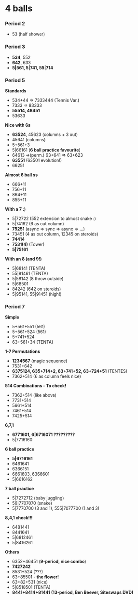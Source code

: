# 4 balls

### Period 2

- 53 (half shower)

### Period 3

- **534**, 552
- **642**, 633
- **5|561, 5|741, 55|714**

### Period 5

**Standards**
- 534+44 => 7333444 (Tennis Var.)
- 7333 => 83333
- **55514, 46451**
- 53633

**Nice with 6s**
- **63524**, 45623 (columns + 3 out)
- 45641 (columns)
- 5+561+3
- 5|66161 (**6 ball practice favourite**)
- 64613 =>(perm.) 63+641 => 63+623
- **63551** (63501 evolution!)
- 66251

**Almost 6 ball ss**
- 666+11
- 756+11
- 864+11
- 855+11

**With a 7 :)**
- 5|72722 (552 extension to almost snake :)
- 5|74162 (6 as out column)
- **75251** (async => sync => async => ...)
- 73451 (4 as out column, 12345 on steroids)
- **74414**
- **7531(4)** (Tower)
- **5|75161**

**With an 8 (and 9!)**
- 5|68141 (TENTA)
- 55|81461 (TENTA)
- 5|58142 (8 throw outside)
- 5|68501
- 84242 (642 on steroids)
- 5|95141, 55|91451 (high!)

### Period 7

**Simple**
- 5+561+551 (561)
- 5+561+524 (561)
- 5+741+524
- 63+561+34 (TENTA)

**1-7 Permutations**
- **1234567** (magic sequence)
- 7531+642
- **6375124, 635+714+2, 63+741+52, 63+724+51** (TENTES)
- 7362+514 (6 as column feels nice)

**514 Combinations - To check!**
- 7362+514 (like above)
- 7731+514
- 5661+514
- 7461+514
- 7425+514

**6,7,1**
- **6771601, 6|6716071 ?????????**
- 5|7716160

**6 ball practice**
- **5|6716161**
- 6461641
- 6366151
- 6661603, 6366601
- 5|6616162

**7 ball practice**
- 5|7272712 (baby juggling)
- 56|7707070 (snake)
- 5|7770700 (3 and 1), 555|7077700 (1 and 3)

**8,4,1 check!!!**
- 6481441
- 8441641
- 5|6812461
- 5|8416261

**Others**
- 6352+46451 (**9-period, nice combo**)
- **7427242**
- 8531+524 (???)
- 63+85501 - **the flower!**
- 63+82+531 (nice)
- 5|8518501 (TENTA)
- **8441+8414+81441 (13-period, Ben Beever, Siteswaps DVD)**

